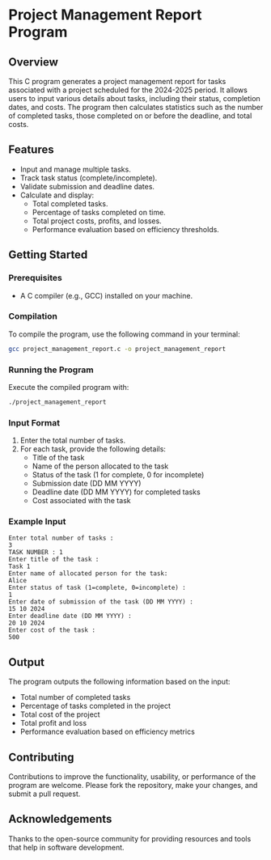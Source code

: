 # Project Management Report Program

## Overview

This C program generates a project management report for tasks associated with a project scheduled for the 2024-2025 period. It allows users to input various details about tasks, including their status, completion dates, and costs. The program then calculates statistics such as the number of completed tasks, those completed on or before the deadline, and total costs.

## Features

- Input and manage multiple tasks.
- Track task status (complete/incomplete).
- Validate submission and deadline dates.
- Calculate and display:
  - Total completed tasks.
  - Percentage of tasks completed on time.
  - Total project costs, profits, and losses.
  - Performance evaluation based on efficiency thresholds.

## Getting Started

### Prerequisites

- A C compiler (e.g., GCC) installed on your machine.

### Compilation

To compile the program, use the following command in your terminal:

```bash
gcc project_management_report.c -o project_management_report
```

### Running the Program

Execute the compiled program with:

```bash
./project_management_report
```

### Input Format

1. Enter the total number of tasks.
2. For each task, provide the following details:
   - Title of the task
   - Name of the person allocated to the task
   - Status of the task (1 for complete, 0 for incomplete)
   - Submission date (DD MM YYYY)
   - Deadline date (DD MM YYYY) for completed tasks
   - Cost associated with the task

### Example Input

```
Enter total number of tasks : 
3
TASK NUMBER : 1
Enter title of the task : 
Task 1
Enter name of allocated person for the task: 
Alice
Enter status of task (1=complete, 0=incomplete) : 
1
Enter date of submission of the task (DD MM YYYY) : 
15 10 2024
Enter deadline date (DD MM YYYY) : 
20 10 2024
Enter cost of the task : 
500
```

## Output

The program outputs the following information based on the input:

- Total number of completed tasks
- Percentage of tasks completed in the project
- Total cost of the project
- Total profit and loss
- Performance evaluation based on efficiency metrics

## Contributing

Contributions to improve the functionality, usability, or performance of the program are welcome. Please fork the repository, make your changes, and submit a pull request.



## Acknowledgements

Thanks to the open-source community for providing resources and tools that help in software development.
